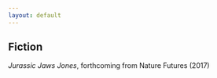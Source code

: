 ```yaml
---
layout: default
---
```


Fiction
-------

*Jurassic Jaws Jones*, forthcoming from Nature Futures (2017)
<!-- Spielberg's most popular work-->
